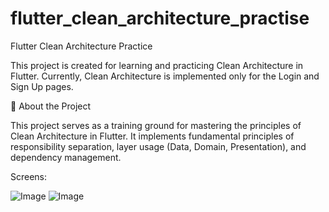 # flutter_clean_architecture_practise

Flutter Clean Architecture Practice

This project is created for learning and practicing Clean Architecture in Flutter. Currently, Clean Architecture is implemented only for the Login and Sign Up pages.

🚀 About the Project

This project serves as a training ground for mastering the principles of Clean Architecture in Flutter. It implements fundamental principles of responsibility separation, layer usage (Data, Domain, Presentation), and dependency management.

Screens:



![Image](https://github.com/user-attachments/assets/8958cc8c-d0b1-4a56-a5b7-97415ca1f941)
![Image](https://github.com/user-attachments/assets/99e393dd-b323-452d-ae63-97aa17f9df45)
